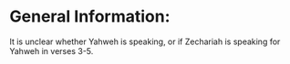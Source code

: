 # General Information:

It is unclear whether Yahweh is speaking, or if Zechariah is speaking for Yahweh in verses 3-5.